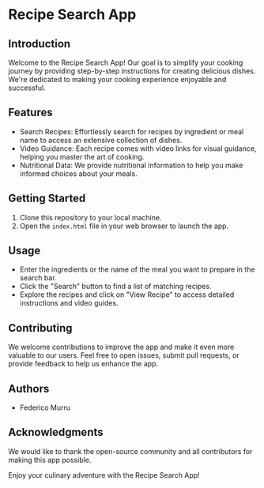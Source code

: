 # Recipe Search App

## Introduction

Welcome to the Recipe Search App! Our goal is to simplify your cooking journey by providing step-by-step instructions for creating delicious dishes. We're dedicated to making your cooking experience enjoyable and successful.

## Features

- Search Recipes: Effortlessly search for recipes by ingredient or meal name to access an extensive collection of dishes.
- Video Guidance: Each recipe comes with video links for visual guidance, helping you master the art of cooking.
- Nutritional Data: We provide nutritional information to help you make informed choices about your meals.

## Getting Started

1. Clone this repository to your local machine.
2. Open the `index.html` file in your web browser to launch the app.

## Usage

- Enter the ingredients or the name of the meal you want to prepare in the search bar.
- Click the "Search" button to find a list of matching recipes.
- Explore the recipes and click on "View Recipe" to access detailed instructions and video guides.

## Contributing

We welcome contributions to improve the app and make it even more valuable to our users. Feel free to open issues, submit pull requests, or provide feedback to help us enhance the app.

## Authors

- Federico Murru


## Acknowledgments

We would like to thank the open-source community and all contributors for making this app possible.

Enjoy your culinary adventure with the Recipe Search App!
